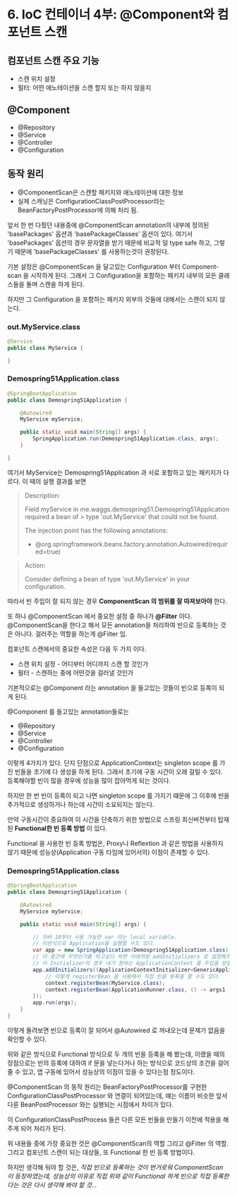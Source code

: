 # 6. IoC 컨테이너 4부: @Component와 컴포넌트 스캔

## 컴포넌트 스캔 주요 기능
  * 스캔 위치 설정
  * 필터: 어떤 애노테이션을 스캔 할지 또는 하지 않을지

## @Component
  * @Repository
  * @Service
  * @Controller
  * @Configuration

## 동작 원리
  * @ComponentScan은 스캔할 패키지와 애노테이션에 대한 정보
  * 실제 스캐닝은 ConfigurationClassPostProcessor라는 BeanFactoryPostProcessor에 의해 처리 됨.

앞서 한 번 다뤘던 내용중에 @ComponentScan annotation의 내부에 정의된 'basePackages' 옵션과 'basePackageClasses' 옵션이 있다. 여기서 'basePackages' 옵션의 경우 문자열을 받기 때문에 비교적 덜 type safe 하고, 그렇기 때문에 'basePackageClasses' 를 사용하는것이 권장된다.

기본 설정은 @ComponentScan 을 달고있는 Configuration 부터 Component-scan 을 시작하게 된다. 그래서 그 Configuration을 포함하는 패키지 내부의 모든 클래스들을 돌며 스캔을 하게 된다.

하지만 그 Configuration 을 포함하는 패키지 외부의 것들에 대해서는 스캔이 되지 않는다.

### out.MyService.class
```java
@Service
public class MyService {

}
```

### Demospring51Application.class
```java
@SpringBootApplication
public class Demospring51Application {

    @Autowired
    MyService myService;

    public static void main(String[] args) {
        SpringApplication.run(Demospring51Application.class, args);
    }

}
```

여기서 MyService는 Demospring51Application 과 서로 포함하고 있는 패키지가 다르다. 이 때의 실행 결과를 보면

> Description:
>
> Field myService in me.waggs.demospring51.Demospring51Application required a bean of > type 'out.MyService' that could not be found.
>
> The injection point has the following annotations:
>	- @org.springframework.beans.factory.annotation.Autowired(required=true)


>Action:
>
>Consider defining a bean of type 'out.MyService' in your configuration.

따라서 빈 주입이 잘 되지 않는 경우 __ComponentScan 의 범위를 잘 따져보아야__ 한다.

또 하나 @ComponentScan 에서 중요한 설정 중 하나가 __@Filter__ 이다. @ComponentScan을 한다고 해서 모든 annotation을 처리하여 빈으로 등록하는 것은 아니다. 걸러주는 역할을 하는게 @Filter 임.

컴포넌트 스캔에서의 중요한 속성은 다음 두 가지 이다.

  * 스캔 위치 설정 - 어디부터 어디까지 스캔 할 것인가
  * 필터 - 스캔하는 중에 어떤것을 걸러낼 것인가


기본적으로는 @Component 라는 annotation 을 들고있는 것들이 빈으로 등록이 되게 된다.

@Component 를 들고있는 annotation들로는 

  * @Repository
  * @Service
  * @Controller
  * @Configuration

이렇게 4가지가 있다. 단지 단점으로 ApplicationContext는 singleton scope 를 가진 빈들을 초기에 다 생성을 하게 된다. 그래서 초기에 구동 시간이 오래 걸릴 수 있다. 등록해야할 빈이 많을 경우에 성능을 많이 잡아먹게 되는 것이다.

하지만 한 번 빈이 등록이 되고 나면 singleton scope 를 가지기 떄문에 그 이후에 빈을 추가적으로 생성하거나 하는데 시간이 소요되지는 않는다.

만약 구동시간이 중요하여 이 시간을 단축하기 위한 방법으로 스프링 최신버전부터 탑재된 __Functional한 빈 등록 방법__ 이 있다.

Functional 을 사용한 빈 등록 방법은, Proxy나 Reflextion 과 같은 방법을 사용하지 않기 때문에 성능상(Application 구동 타임에 있어서의) 이점이 존재할 수 있다. 

### Demospring51Application.class
```java
@SpringBootApplication
public class Demospring51Application {

    @Autowired
    MyService myService;

    public static void main(String[] args) {

        // 자바 10부터 사용 가능한 var 라는 local variable.
        // 이런식으로 Application을 실행할 수도 있다.
        var app = new SpringApplication(Demospring51Application.class);
        // 이 중간에 무엇인가를 하고싶다 하면 아래처럼 addInitializers 로 설정해주면 된다.
        // 이 Initializer의 경우 내가 원하는 ApplicationContext 를 주입을 받을 수 있다.
        app.addInitializers((ApplicationContextInitializer<GenericApplicationContext>) context -> {
            // 이렇게 registerBean 을 사용해서 직접 빈을 등록을 할 수도 있다.
            context.registerBean(MyService.class);
            context.registerBean(ApplicationRunner.class, () -> args1 -> System.out.println("Functional Bean Definition!!"));
        });
        app.run(args);
    }
}
```

이렇게 돌려보면 빈으로 등록이 잘 되어서 @Autowired 로 꺼내오는데 문제가 없음을 확인할 수 있다.

위와 같은 방식으로 Functional 방식으로 두 개의 빈을 등록을 해 봤는데, 이랬을 때의 장점으로는 빈의 등록에 대하여 if 문을 넣는다거나 하는 방식으로 코드상의 조건을 걸어줄 수 있고, 앱 구동에 있어서 성능상의 이점이 있을 수 있다는점 정도이다.

@ComponentScan 의 동작 원리는 BeanFactoryPostProcessor를 구현한 ConfigurationClassPostProcessor 와 연결이 되어있는데, 얘는 이름이 비슷한 앞서 다룬 BeanPostProcessor 와는 실행되는 시점에서 차이가 있다.

이 ConfigurationClassPostProcess 들은 다른 모든 빈들을 만들기 이전에 적용을 해 주게 되어 처리가 된다.

위 내용들 중에 가장 중요한 것은 @ComponentScan의 역할 그리고 @Filter 의 역할.
그리고 컴포넌트 스캔이 되는 대상들, 또 Functional 한 빈 등록 방법이다.

하지만 생각해 둬야 할 것은, _직접 빈으로 등록하는 것이 번거로워 ComponentScan 이 등장하였는데, 성능상의 이유로 직접 위와 같이 Functional 하게 빈으로 직접 등록한다는 것은 다시 생각해 봐야 할 것..._
